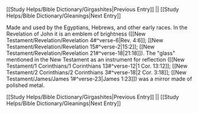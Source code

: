 [[Study Helps/Bible Dictionary/Girgashites|Previous Entry]]  ||  [[Study Helps/Bible Dictionary/Gleanings|Next Entry]]

 Made and used by the Egyptians, Hebrews, and other early races. In the Revelation of John it is an emblem of brightness ([[New Testament/Revelation/Revelation 4#^verse-6|Rev. 4:6]]; [[New Testament/Revelation/Revelation 15#^verse-2|15:2]]; [[New Testament/Revelation/Revelation 21#^verse-18|21:18]]). The "glass" mentioned in the New Testament as an instrument for reflection ([[New Testament/1 Corinthians/1 Corinthians 13#^verse-12|1 Cor. 13:12]]; [[New Testament/2 Corinthians/2 Corinthians 3#^verse-18|2 Cor. 3:18]]; [[New Testament/James/James 1#^verse-23|James 1:23]]) was a mirror made of polished metal.

[[Study Helps/Bible Dictionary/Girgashites|Previous Entry]]  ||  [[Study Helps/Bible Dictionary/Gleanings|Next Entry]]